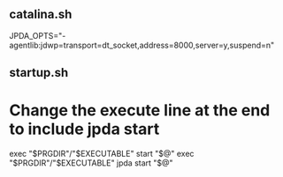 
## catalina.sh
JPDA_OPTS="-agentlib:jdwp=transport=dt_socket,address=8000,server=y,suspend=n"

## startup.sh
# Change the execute line at the end to include jpda start

exec "$PRGDIR"/"$EXECUTABLE" start "$@"
exec "$PRGDIR"/"$EXECUTABLE" jpda start "$@"

